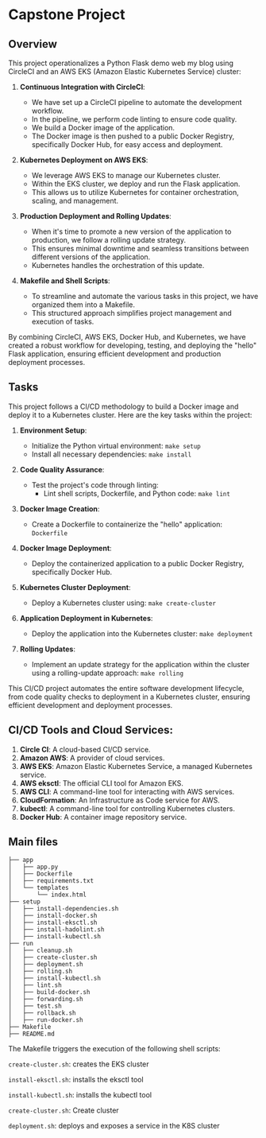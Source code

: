 # Capstone Project

## Overview

This project operationalizes a Python Flask demo web my blog using CircleCI and an AWS EKS (Amazon Elastic Kubernetes Service) cluster:

1. **Continuous Integration with CircleCI**:
   - We have set up a CircleCI pipeline to automate the development workflow.
   - In the pipeline, we perform code linting to ensure code quality.
   - We build a Docker image of the application.
   - The Docker image is then pushed to a public Docker Registry, specifically Docker Hub, for easy access and deployment.

2. **Kubernetes Deployment on AWS EKS**:
   - We leverage AWS EKS to manage our Kubernetes cluster.
   - Within the EKS cluster, we deploy and run the Flask application.
   - This allows us to utilize Kubernetes for container orchestration, scaling, and management.

3. **Production Deployment and Rolling Updates**:
   - When it's time to promote a new version of the application to production, we follow a rolling update strategy.
   - This ensures minimal downtime and seamless transitions between different versions of the application.
   - Kubernetes handles the orchestration of this update.

4. **Makefile and Shell Scripts**:
   - To streamline and automate the various tasks in this project, we have organized them into a Makefile.
   - This structured approach simplifies project management and execution of tasks.

By combining CircleCI, AWS EKS, Docker Hub, and Kubernetes, we have created a robust workflow for developing, testing, and deploying the "hello" Flask application, ensuring efficient development and production deployment processes.

## Tasks

This project follows a CI/CD methodology to build a Docker image and deploy it to a Kubernetes cluster. Here are the key tasks within the project:

1. **Environment Setup**:
   - Initialize the Python virtual environment: `make setup`
   - Install all necessary dependencies: `make install`

2. **Code Quality Assurance**:
   - Test the project's code through linting:
     - Lint shell scripts, Dockerfile, and Python code: `make lint`

3. **Docker Image Creation**:
   - Create a Dockerfile to containerize the "hello" application: `Dockerfile`

4. **Docker Image Deployment**:
   - Deploy the containerized application to a public Docker Registry, specifically Docker Hub.

5. **Kubernetes Cluster Deployment**:
   - Deploy a Kubernetes cluster using: `make create-cluster`

6. **Application Deployment in Kubernetes**:
   - Deploy the application into the Kubernetes cluster: `make deployment`

7. **Rolling Updates**:
   - Implement an update strategy for the application within the cluster using a rolling-update approach: `make rolling`


This CI/CD project automates the entire software development lifecycle, from code quality checks to deployment in a Kubernetes cluster, ensuring efficient development and deployment processes.

## CI/CD Tools and Cloud Services:

1. **Circle CI**: A cloud-based CI/CD service.
2. **Amazon AWS**: A provider of cloud services.
3. **AWS EKS**: Amazon Elastic Kubernetes Service, a managed Kubernetes service.
4. **AWS eksctl**: The official CLI tool for Amazon EKS.
5. **AWS CLI**: A command-line tool for interacting with AWS services.
6. **CloudFormation**: An Infrastructure as Code service for AWS.
7. **kubectl**: A command-line tool for controlling Kubernetes clusters.
8. **Docker Hub**: A container image repository service.

## Main files

```shell
├── app
│   ├── app.py
│   ├── Dockerfile
│   ├── requirements.txt
│   └── templates
│       └── index.html
├── setup
│   ├── install-dependencies.sh
│   ├── install-docker.sh
│   ├── install-eksctl.sh
│   ├── install-hadolint.sh
│   ├── install-kubectl.sh
├── run
│   ├── cleanup.sh
│   ├── create-cluster.sh
│   ├── deployment.sh
│   ├── rolling.sh
│   ├── install-kubectl.sh
│   ├── lint.sh
│   ├── build-docker.sh
│   ├── forwarding.sh
│   ├── test.sh
│   ├── rollback.sh
│   ├── run-docker.sh
├── Makefile
├── README.md
```

The Makefile triggers the execution of the following shell scripts:

```create-cluster.sh```: creates the EKS cluster

```install-eksctl.sh```: installs the eksctl tool

```install-kubectl.sh```: installs the kubectl tool

```create-cluster.sh```: Create cluster

```deployment.sh```: deploys and exposes a service in the K8S cluster